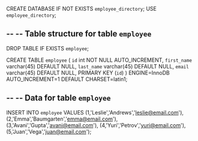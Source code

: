 CREATE DATABASE  IF NOT EXISTS `employee_directory`;
USE `employee_directory`;

--
-- Table structure for table `employee`
--

DROP TABLE IF EXISTS `employee`;

CREATE TABLE `employee` (
  `id` int NOT NULL AUTO_INCREMENT,
  `first_name` varchar(45) DEFAULT NULL,
  `last_name` varchar(45) DEFAULT NULL,
  `email` varchar(45) DEFAULT NULL,
  PRIMARY KEY (`id`)
) ENGINE=InnoDB AUTO_INCREMENT=1 DEFAULT CHARSET=latin1;

--
-- Data for table `employee`
--

INSERT INTO `employee` VALUES 
	(1,'Leslie','Andrews','leslie@email.com'),
	(2,'Emma','Baumgarten','emma@email.com'),
	(3,'Avani','Gupta','avani@email.com'),
	(4,'Yuri','Petrov','yuri@email.com'),
	(5,'Juan','Vega','juan@email.com');
